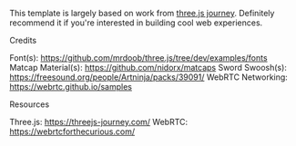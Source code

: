 This template is largely based on work from [three.js journey](https://threejs-journey.com/). Definitely recommend it if you're interested in building cool web experiences.

Credits

Font(s): https://github.com/mrdoob/three.js/tree/dev/examples/fonts
Matcap Material(s): https://github.com/nidorx/matcaps
Sword Swoosh(s): https://freesound.org/people/Artninja/packs/39091/
WebRTC Networking: https://webrtc.github.io/samples

Resources

Three.js: https://threejs-journey.com/
WebRTC: https://webrtcforthecurious.com/

